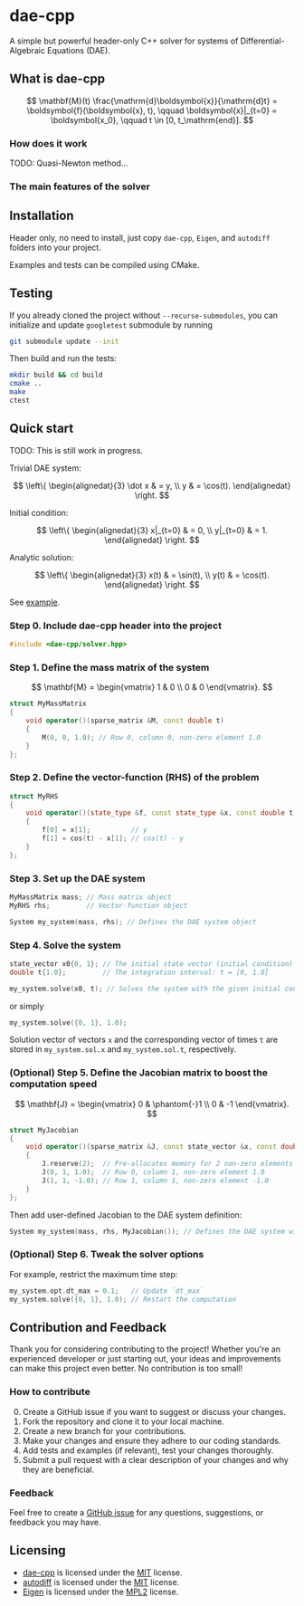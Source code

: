 # dae-cpp

A simple but powerful header-only C++ solver for systems of Differential-Algebraic Equations (DAE).

## What is dae-cpp

$$
\mathbf{M}(t) \frac{\mathrm{d}\boldsymbol{x}}{\mathrm{d}t} = \boldsymbol{f}(\boldsymbol{x}, t), \qquad
\boldsymbol{x}|_{t=0} = \boldsymbol{x_0}, \qquad
t \in [0, t_\mathrm{end}].
$$

### How does it work

TODO: Quasi-Newton method...

### The main features of the solver

## Installation

Header only, no need to install, just copy `dae-cpp`, `Eigen`, and `autodiff` folders into your project.

Examples and tests can be compiled using CMake.

## Testing

If you already cloned the project without `--recurse-submodules`, you can initialize and update `googletest` submodule by running

```bash
git submodule update --init
```

Then build and run the tests:

```bash
mkdir build && cd build
cmake ..
make
ctest
```

## Quick start

TODO: This is still work in progress.

Trivial DAE system:

$$
\left\{
    \begin{alignedat}{3}
        \dot x & = y, \\
        y & = \cos(t).
    \end{alignedat}
\right.
$$

Initial condition:

$$
\left\{
    \begin{alignedat}{3}
        x|_{t=0} & = 0, \\
        y|_{t=0} & = 1.
    \end{alignedat}
\right.
$$

Analytic solution:

$$
\left\{
    \begin{alignedat}{3}
        x(t) & = \sin(t), \\
        y(t) & = \cos(t).
    \end{alignedat}
\right.
$$

 See [example](https://github.com/dae-cpp/dae-cpp/blob/master/examples/quick_start/quick_start.cpp).

### Step 0. Include dae-cpp header into the project

```cpp
#include <dae-cpp/solver.hpp>
```

### Step 1. Define the mass matrix of the system

$$
\mathbf{M} =
\begin{vmatrix}
1 & 0 \\
0 & 0
\end{vmatrix}.
$$

```cpp
struct MyMassMatrix
{
    void operator()(sparse_matrix &M, const double t)
    {
        M(0, 0, 1.0); // Row 0, column 0, non-zero element 1.0
    }
};
```

### Step 2. Define the vector-function (RHS) of the problem

```cpp
struct MyRHS
{
    void operator()(state_type &f, const state_type &x, const double t)
    {
        f[0] = x[1];          // y
        f[1] = cos(t) - x[1]; // cos(t) - y
    }
};
```

### Step 3. Set up the DAE system

```cpp
MyMassMatrix mass; // Mass matrix object
MyRHS rhs;         // Vector-function object

System my_system(mass, rhs); // Defines the DAE system object
```

### Step 4. Solve the system

```cpp
state_vector x0{0, 1}; // The initial state vector (initial condition)
double t{1.0};         // The integration interval: t = [0, 1.0]

my_system.solve(x0, t); // Solves the system with the given initial condition `x0` and time `t`
```

or simply

```cpp
my_system.solve({0, 1}, 1.0);
```

Solution vector of vectors `x` and the corresponding vector of times `t` are stored in `my_system.sol.x` and `my_system.sol.t`, respectively.

### (Optional) Step 5. Define the Jacobian matrix to boost the computation speed

$$
\mathbf{J} =
\begin{vmatrix}
0 & \phantom{-}1 \\
0 & -1
\end{vmatrix}.
$$

```cpp
struct MyJacobian
{
    void operator()(sparse_matrix &J, const state_vector &x, const double t)
    {
        J.reserve(2);  // Pre-allocates memory for 2 non-zero elements (optional)
        J(0, 1, 1.0);  // Row 0, column 1, non-zero element 1.0
        J(1, 1, -1.0); // Row 1, column 1, non-zero element -1.0
    }
};
```

Then add user-defined Jacobian to the DAE system definition:

```cpp
System my_system(mass, rhs, MyJacobian()); // Defines the DAE system with Jacobian
```

### (Optional) Step 6. Tweak the solver options

For example, restrict the maximum time step:

```cpp
my_system.opt.dt_max = 0.1;   // Update `dt_max`
my_system.solve({0, 1}, 1.0); // Restart the computation
```

## Contribution and Feedback

Thank you for considering contributing to the project! Whether you're an experienced developer or just starting out, your ideas and improvements can make this project even better. No contribution is too small!

### How to contribute

0. Create a GitHub issue if you want to suggest or discuss your changes.
1. Fork the repository and clone it to your local machine.
2. Create a new branch for your contributions.
3. Make your changes and ensure they adhere to our coding standards.
4. Add tests and examples (if relevant), test your changes thoroughly.
5. Submit a pull request with a clear description of your changes and why they are beneficial.

### Feedback

Feel free to create a [GitHub issue](https://github.com/dae-cpp/dae-cpp/issues) for any questions, suggestions, or feedback you may have.

## Licensing

- [dae-cpp](https://github.com/dae-cpp/dae-cpp) is licensed under the [MIT](https://github.com/dae-cpp/dae-cpp/blob/master/LICENSE) license.
- [autodiff](https://github.com/autodiff/autodiff) is licensed under the [MIT](https://github.com/autodiff/autodiff/blob/main/LICENSE) license.
- [Eigen](https://eigen.tuxfamily.org/) is licensed under the [MPL2](https://www.mozilla.org/en-US/MPL/2.0/) license.
